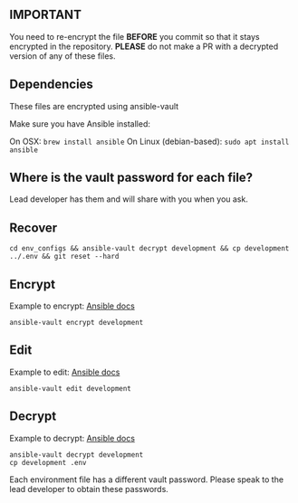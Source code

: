 ## IMPORTANT

You need to re-encrypt the file **BEFORE** you commit so that it stays encrypted in the repository.
**PLEASE** do not make a PR with a decrypted version of any of these files.

## Dependencies

These files are encrypted using ansible-vault

Make sure you have Ansible installed:

On OSX: `brew install ansible`
On Linux (debian-based): `sudo apt install ansible`

## Where is the vault password for each file?

Lead developer has them and will share with you when you ask.

## Recover

`cd env_configs && ansible-vault decrypt development && cp development ../.env && git reset --hard`

## Encrypt

Example to encrypt: [Ansible docs](http://docs.ansible.com/ansible/2.4/vault.html#encrypting-unencrypted-files)

`ansible-vault encrypt development`

## Edit

Example to edit: [Ansible docs](http://docs.ansible.com/ansible/2.4/vault.html#editing-encrypted-files)

`ansible-vault edit development`

## Decrypt

Example to decrypt: [Ansible docs](http://docs.ansible.com/ansible/2.4/vault.html#decrypting-encrypted-files)

```
ansible-vault decrypt development
cp development .env
```

Each environment file has a different vault password.  Please speak to the lead developer to obtain these passwords.

